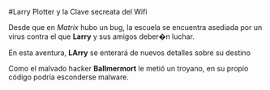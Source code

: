#Larry Plotter y la Clave secreata del Wifi

Desde que en *Matrix* hubo un bug, la escuela se encuentra asediada por un virus
contra el que **Larry** y sus amigos deber�n luchar.

En esta aventura, **LArry** se enterará de nuevos detalles sobre su destino

Como el malvado hacker **Ballmermort** le metió un troyano,
en su propio código podría esconderse malware.